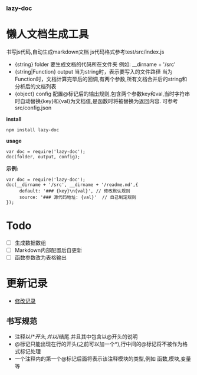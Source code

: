 ###  lazy-doc

# 懒人文档生成工具
书写js代码,自动生成markdown文档
js代码格式参考test/src/index.js

*  {string} folder 要生成文档的代码所在文件夹
         例如: __dirname + '/src'
*  {string|Function} output
       当为string时，表示要写入的文件路径
       当为Function时，文档计算完毕后的回调,有两个参数,所有文档合并后的string和分析后的文档列表
*  {object} config 配置@标记后的输出规则,包含两个参数key和val,当时字符串时自动替换{key}和{val}为文档值,是函数时将被替换为返回内容. 可参考src/config.json

**install**

```
npm install lazy-doc
```

**usage**

```
var doc = require('lazy-doc');
doc(folder, output, config);
```


**示例:**

```
var doc = require('lazy-doc');
doc(__dirname + '/src', __dirname + '/readme.md',{
     default: '### {key}\n{val}', // 修改默认规则
     source: '### 源代码地址: {val}'  // 自己制定规则
});
```

# Todo

* [ ] 生成数据数组
* [ ] Markdown内部配置后自更新
* [ ] 函数参数改为表格输出
# 更新记录

* [修改记录](https://github.com/laomu1988/lazy-doc/blob/master/package.json)










## 书写规范
* 注释以/**开头,并以*/结尾.并且其中包含以@开头的说明
* @标记只能出现在行的开头(之前可以加一个*),行中间的@标记将不被作为格式标记处理
* 一个注释内的第一个@标记后面将表示该注释模块的类型,例如 函数,模块,变量等